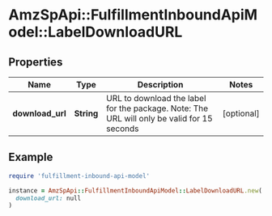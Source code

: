 # AmzSpApi::FulfillmentInboundApiModel::LabelDownloadURL

## Properties

| Name | Type | Description | Notes |
| ---- | ---- | ----------- | ----- |
| **download_url** | **String** | URL to download the label for the package. Note: The URL will only be valid for 15 seconds | [optional] |

## Example

```ruby
require 'fulfillment-inbound-api-model'

instance = AmzSpApi::FulfillmentInboundApiModel::LabelDownloadURL.new(
  download_url: null
)
```

